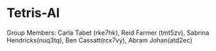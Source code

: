# Tetris-AI

Group Members: Carla Tabet (rke7hk), Reid Farmer (tmt5zv), Sabrina Hendricks(nuq3tq), Ben Cassatt(rcx7vy), Abram Johan(atd2ec)
